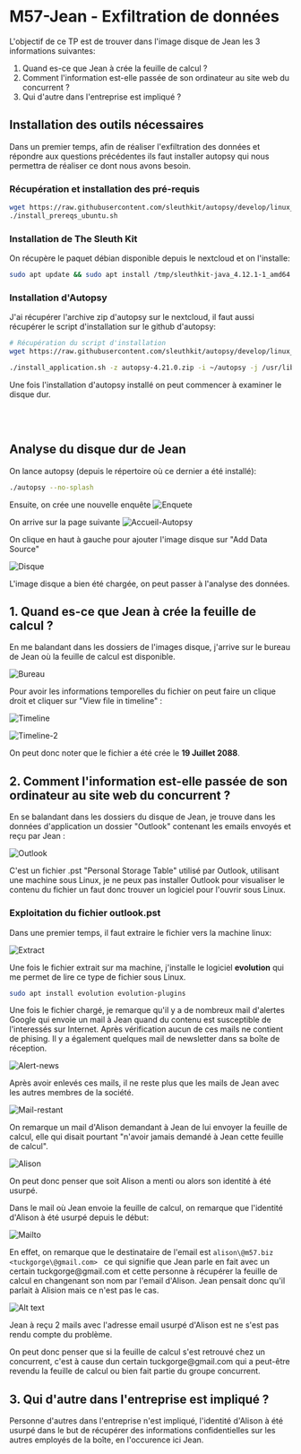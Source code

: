 # M57-Jean - Exfiltration de données

L'objectif de ce TP est de trouver dans l'image disque de Jean les 3 informations suivantes:

1. Quand es-ce que Jean à crée la feuille de calcul ?
2. Comment l'information est-elle passée de son ordinateur au site web du concurrent ?
3. Qui d'autre dans l'entreprise est impliqué ?

## Installation des outils nécessaires

Dans un premier temps, afin de réaliser l'exfiltration des données et répondre aux questions précédentes ils faut installer autopsy qui nous permettra de réaliser ce dont nous avons besoin.

### Récupération et installation des pré-requis

```bash
wget https://raw.githubusercontent.com/sleuthkit/autopsy/develop/linux_macos_install_scripts/install_prereqs_ubuntu.sh
./install_prereqs_ubuntu.sh
```

### Installation de The Sleuth Kit

On récupère le paquet débian disponible depuis le nextcloud et on l'installe:

```bash
sudo apt update && sudo apt install /tmp/sleuthkit-java_4.12.1-1_amd64.deb 
```

### Installation d'Autopsy

J'ai récupérer l'archive zip d'autopsy sur le nextcloud, il faut aussi récupérer le script d'installation sur le github d'autopsy:

```bash
# Récupération du script d'installation
wget https://raw.githubusercontent.com/sleuthkit/autopsy/develop/linux_macos_install_scripts/install_application.sh

./install_application.sh -z autopsy-4.21.0.zip -i ~/autopsy -j /usr/lib/jvm/java-17-openjdk-amd64
```

Une fois l'installation d'autopsy installé on peut commencer à examiner le disque dur.

<br>
<br>

## Analyse du disque dur de Jean

On lance autopsy (depuis le répertoire où ce dernier a été installé):

```bash
./autopsy --no-splash
```

Ensuite, on crée une nouvelle enquête
![Enquete](image-1.png)

On arrive sur la page suivante
![Accueil-Autopsy](image-2.png)

On clique en haut à gauche pour ajouter l'image disque sur "Add Data Source"

![Disque](image-3.png)

L'image disque a bien été chargée, on peut passer à l'analyse des données.

## 1. Quand es-ce que Jean à crée la feuille de calcul ?

En me balandant dans les dossiers de l'images disque, j'arrive sur le bureau de Jean où la feuille de calcul est disponible.

![Bureau](image-4.png)

Pour avoir les informations temporelles du fichier on peut faire un clique droit et cliquer sur "View file in timeline" :

![Timeline](image-5.png)

![Timeline-2](image-6.png)

On peut donc noter que le fichier a été crée le **19 Juillet 2088**.

## 2. Comment l'information est-elle passée de son ordinateur au site web du concurrent ?

En se balandant dans les dossiers du disque de Jean, je trouve dans les données d'application un dossier "Outlook" contenant les emails envoyés et reçu par Jean :

![Outlook](image-7.png)

C'est un fichier .pst "Personal Storage Table" utilisé par Outlook, utilisant une machine sous Linux, je ne peux pas installer Outlook pour visualiser le contenu du fichier un faut donc trouver un logiciel pour l'ouvrir sous Linux.

### Exploitation du fichier outlook.pst

Dans une premier temps, il faut extraire le fichier vers la machine linux:

![Extract](image-8.png)

Une fois le fichier extrait sur ma machine, j'installe le logiciel **evolution** qui me permet de lire ce type de fichier sous Linux.

```bash
sudo apt install evolution evolution-plugins
```

Une fois le fichier chargé, je remarque qu'il y a de nombreux mail d'alertes Google qui envoie un mail à Jean quand du contenu est susceptible de l'interessés sur Internet. Après vérification aucun de ces mails ne contient de phising. Il y a également quelques mail de newsletter dans sa boîte de réception.

![Alert-news](image-9.png)

Après avoir enlevés ces mails, il ne reste plus que les mails de Jean avec les autres membres de la société.

![Mail-restant](image-10.png)

On remarque un mail d'Alison demandant à Jean de lui envoyer la feuille de calcul, elle qui disait pourtant "n'avoir jamais demandé à Jean cette feuille de calcul". 

![Alison](image-11.png)

On peut donc penser que soit Alison a menti ou alors son identité à été usurpé.

Dans le mail où Jean envoie la feuille de calcul, on remarque que l'identité d'Alison à été usurpé depuis le début:

![Mailto](image-12.png)

En effet, on remarque que le destinataire de l'email est ```alison\@m57.biz <tuckgorge\@gmail.com> ``` ce qui signifie que Jean parle en fait avec un certain tuckgorge\@gmail.com et cette personne à récupérer la feuille de calcul en changenant son nom par l'email d'Alison. Jean pensait donc qu'il parlait à Alision mais ce n'est pas le cas.

![Alt text](image-13.png)

Jean à reçu 2 mails avec l'adresse email usurpé d'Alison est ne s'est pas rendu compte du problème.

On peut donc penser que si la feuille de calcul s'est retrouvé chez un concurrent, c'est à cause dun certain tuckgorge\@gmail.com qui a peut-être revendu la feuille de calcul ou bien fait partie du groupe concurrent.

## 3. Qui d'autre dans l'entreprise est impliqué ?

Personne d'autres dans l'entreprise n'est impliqué, l'identité d'Alison à été usurpé dans le but de récupérer des informations confidentielles sur les autres employés de la boîte, en l'occurence ici Jean. 